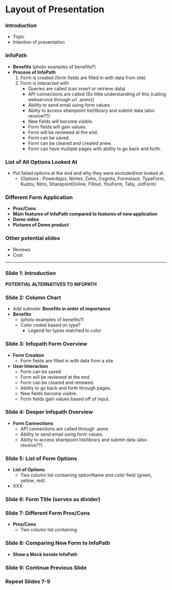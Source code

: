 # Layout of Presentation

### Introduction
- Topic
- Intention of presentation

### InfoPath
- **Benefits** (photo examples of benefits?)
- **Process of InfoPath**  
  1. Form is created (form fields are filled in with data from site)  
  2. Form is interacted with  
      - Queries are called (can insert or retrieve data)
      - API connections are called (So little understanding of this (calling webservice through url .asmx))
      - Ability to send email using form values.
      - Abilty to access sharepoint list/library and submit data (also receive??)
      - New fields will become visible.  
      - Form fields will gain values.
      - Form will be reviewed at the end.
      - Form can be saved.
      - Form can be cleared and created anew.
      - Form can have multiple pages with ability to go back and forth.

### List of All Options Looked At
- Put failed options at the end and why they were excluded/not looked at.
    - (Options : PowerApps, Nintex, Zoho, Cognito, Formstack, 
      TypeForm, Kudzu, Nitro, SharepointOnline, Fillout, YouForm, Tally, JotForm)
            

### Different Form Application
- **Pros/Cons**
- **Main features of InfoPath compared to features of new application**
- **Demo video**
- **Pictures of Demo product**

### Other potential slides
- Reviews  
- Cost

---

### Slide 1: Introduction
**POTENTIAL ALTERNATIVES TO INFOPATH**

### Slide 2: Column Chart  
- Add subnote: **Benefits in order of importance**  
- **Benefits**  
  - (photo examples of benefits?)
  - Color coded based on type?
    - Legend for types matched to color     
    

### Slide 3: Infopath Form Overview
- **Form Creation**  
  - Form fields are filled in with data from a site  
- **User Interaction**  
  - Form can be saved
  - Form will be reviewed at the end.
  - Form can be cleared and renewed.
  - Ability to go back and forth through pages.
  - New fields become visible.  
  - Form fields gain values based off of input.

### Slide 4: Deeper Infopath Overview  
- **Form Connections**  
  - API connections are called through .asmx
  - Ability to send email using form values.
  - Abilty to access sharepoint list/library and submit data (also receive??)

### Slide 5: List of Form Options 
- **List of Options**  
  - Two column list containing optionName and color field (green, yellow, red)
- XXX

### Slide 6: Form Title (serves as divider)

### Slide 7: Different Form Pros/Cons
- **Pros/Cons**  
  - Two column list containing  

### Slide 8: Comparing New Form to InfoPath
- **Show a Mock beside InfoPath**

### Slide 9: Continue Previous Slide 

### Repeat Slides 7-9
